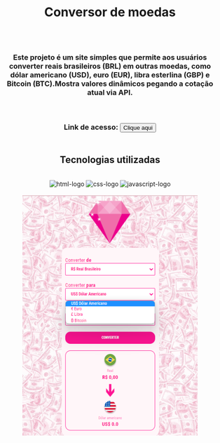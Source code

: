 <div align="center">

<H1>Conversor de moedas</h1>
<br>
<br>
<h3>
<p>Este projeto é um site simples que permite aos usuários converter reais brasileiros (BRL) em outras moedas, como dólar americano (USD), euro (EUR), libra esterlina (GBP) e Bitcoin (BTC).Mostra valores dinâmicos pegando a cotação atual via API.</p>
<br>
<h3>Link de acesso: <button href="https://gabrielabade.github.io/currency_converter/">Clique aqui</button>
<br>
<br>
<h2> Tecnologias utilizadas</h2>
<br>
 <img src="https://img.shields.io/badge/HTML5-E34F26?style=for-the-badge&logo=html5&logoColor=white" alt="html-logo"/>
 <img src="https://img.shields.io/badge/CSS3-1572B6?style=for-the-badge&logo=css3&logoColor=white" alt="css-logo"/>
 <img src="https://img.shields.io/badge/JavaScript-F7DF1E?style=for-the-badge&logo=javascript&logoColor=black" alt="javascript-logo">
<br>
<br>
<img src="https://github.com/gabrielabade/currency_converter/blob/6c495a7fbf939b714251dee3ef5365a3965a661f/assets/conversor-de-moedas-opcoes.png" alt="versao-desktop-e-mobile" width="400px"/>

</div>